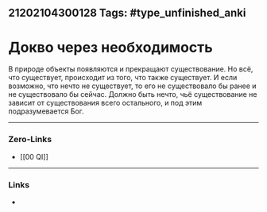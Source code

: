 21202104300128
Tags: #type_unfinished_anki 
---
# Докво через необходимость

В природе объекты появляются и прекращают существование. Но всё, что существует, происходит из того, что также существует. И если возможно, что нечто не существует, то его не существовало бы ранее и не существовало бы сейчас. Должно быть нечто, чьё существование не зависит от существования всего остального, и под этим подразумевается Бог.

---
### Zero-Links
- [[00 QI]]
---
### Links
-